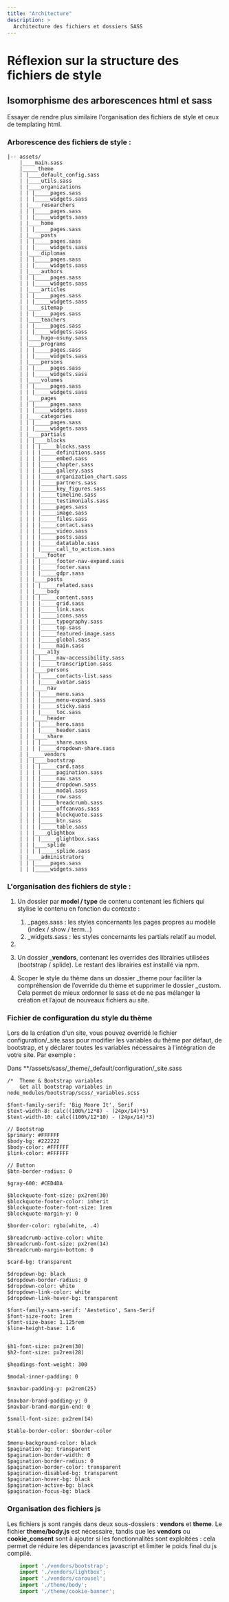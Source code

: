 ```yaml
---
title: "Architecture"
description: >
  Architecture des fichiers et dossiers SASS
---
```


# Réflexion sur la structure des fichiers de style

## Isomorphisme des arborescences html et sass

Essayer de rendre plus similaire l'organisation des fichiers de style et ceux de templating html.

### Arborescence des fichiers de style :

```
|-- assets/
    |____main.sass
    |_____theme
    | |____default_config.sass
    | |____utils.sass
    | |____organizations
    | | |_____pages.sass
    | | |_____widgets.sass
    | |____researchers
    | | |_____pages.sass
    | | |_____widgets.sass
    | |____home
    | | |_____pages.sass
    | |____posts
    | | |_____pages.sass
    | | |_____widgets.sass
    | |____diplomas
    | | |_____pages.sass
    | | |_____widgets.sass
    | |____authors
    | | |_____pages.sass
    | | |_____widgets.sass
    | |____articles
    | | |_____pages.sass
    | | |_____widgets.sass
    | |____sitemap
    | | |_____pages.sass
    | |____teachers
    | | |_____pages.sass
    | | |_____widgets.sass
    | |____hugo-osuny.sass
    | |____programs
    | | |_____pages.sass
    | | |_____widgets.sass
    | |____persons
    | | |_____pages.sass
    | | |_____widgets.sass
    | |____volumes
    | | |_____pages.sass
    | | |_____widgets.sass
    | |____pages
    | | |_____pages.sass
    | | |_____widgets.sass
    | |____categories
    | | |_____pages.sass
    | | |_____widgets.sass
    | |____partials
    | | |____blocks
    | | | |_____blocks.sass
    | | | |_____definitions.sass
    | | | |_____embed.sass
    | | | |_____chapter.sass
    | | | |_____gallery.sass
    | | | |_____organization_chart.sass
    | | | |_____partners.sass
    | | | |_____key_figures.sass
    | | | |_____timeline.sass
    | | | |_____testimonials.sass
    | | | |_____pages.sass
    | | | |_____image.sass
    | | | |_____files.sass
    | | | |_____contact.sass
    | | | |_____video.sass
    | | | |_____posts.sass
    | | | |_____datatable.sass
    | | | |_____call_to_action.sass
    | | |____footer
    | | | |_____footer-nav-expand.sass
    | | | |_____footer.sass
    | | | |_____gdpr.sass
    | | |____posts
    | | | |_____related.sass
    | | |____body
    | | | |_____content.sass
    | | | |_____grid.sass
    | | | |_____link.sass
    | | | |_____icons.sass
    | | | |_____typography.sass
    | | | |_____top.sass
    | | | |_____featured-image.sass
    | | | |_____global.sass
    | | | |_____main.sass
    | | |____a11y
    | | | |_____nav-accessibility.sass
    | | | |_____transcription.sass
    | | |____persons
    | | | |_____contacts-list.sass
    | | | |_____avatar.sass
    | | |____nav
    | | | |_____menu.sass
    | | | |_____menu-expand.sass
    | | | |_____sticky.sass
    | | | |_____toc.sass
    | | |____header
    | | | |_____hero.sass
    | | | |_____header.sass
    | | |____share
    | | | |_____share.sass
    | | | |_____dropdown-share.sass
    | |_____vendors
    | | |____bootstrap
    | | | |_____card.sass
    | | | |_____pagination.sass
    | | | |_____nav.sass
    | | | |_____dropdown.sass
    | | | |_____modal.sass
    | | | |_____row.sass
    | | | |_____breadcrumb.sass
    | | | |_____offcanvas.sass
    | | | |_____blockquote.sass
    | | | |_____btn.sass
    | | | |_____table.sass
    | | |____glightbox
    | | | |_____glightbox.sass
    | | |____splide
    | | | |_____splide.sass
    | |____administrators
    | | |_____pages.sass
    | | |_____widgets.sass
```

### L'organisation des fichiers de style :

1. Un dossier par **model / type** de contenu contenant les fichiers qui stylise le contenu en fonction du contexte :

    1. _pages.sass : les styles concernants les pages propres au modèle (index / show / term...)
    2. _widgets.sass : les styles concernants les partials relatif au model.
    
2. 

3. Un dossier **_vendors**, contenant les overrides des librairies utilisées (bootstrap / splide). Le restant des librairies est installé via npm.


4. Scoper le style du thème dans un dossier _theme pour faciliter la compréhension de l’override du thème et supprimer le dossier _custom. Cela permet de mieux ordonner le sass et de ne pas mélanger la création et l’ajout de nouveaux fichiers au site.

### Fichier de configuration du style du thème

Lors de la création d'un site, vous pouvez overridé le fichier configuration/_site.sass pour modifier les variables du thème par défaut, de bootstrap, et y déclarer toutes les variables nécessaires à l'intégration de votre site. Par exemple :

Dans **/assets/sass/_theme/_default/configuration/_site.sass

````
/*  Theme & Bootstrap variables
    Get all bootstrap variables in node_modules/bootstrap/scss/_variables.scss

$font-family-serif: 'Big Moore It', Serif
$text-width-8: calc((100%/12*8) - (24px/14)*5)
$text-width-10: calc((100%/12*10) - (24px/14)*3)

// Bootstrap
$primary: #FFFFFF
$body-bg: #222222
$body-color: #FFFFFF
$link-color: #FFFFFF

// Button
$btn-border-radius: 0

$gray-600: #CED4DA

$blockquote-font-size: px2rem(30)
$blockquote-footer-color: inherit
$blockquote-footer-font-size: 1rem
$blockquote-margin-y: 0

$border-color: rgba(white, .4)

$breadcrumb-active-color: white
$breadcrumb-font-size: px2rem(14)
$breadcrumb-margin-bottom: 0

$card-bg: transparent

$dropdown-bg: black
$dropdown-border-radius: 0
$dropdown-color: white
$dropdown-link-color: white
$dropdown-link-hover-bg: transparent

$font-family-sans-serif: 'Aestetico', Sans-Serif
$font-size-root: 1rem
$font-size-base: 1.125rem
$line-height-base: 1.6


$h1-font-size: px2rem(30)
$h2-font-size: px2rem(28)

$headings-font-weight: 300

$modal-inner-padding: 0

$navbar-padding-y: px2rem(25)

$navbar-brand-padding-y: 0
$navbar-brand-margin-end: 0

$small-font-size: px2rem(14)

$table-border-color: $border-color

$menu-background-color: black
$pagination-bg: transparent
$pagination-border-width: 0
$pagination-border-radius: 0
$pagination-border-color: transparent
$pagination-disabled-bg: transparent
$pagination-hover-bg: black
$pagination-active-bg: black
$pagination-focus-bg: black
````



### Organisation des fichiers js

Les fichiers js sont rangés dans deux sous-dossiers : **vendors** et **theme**. Le fichier **theme/body.js** est nécessaire, tandis que les **vendors** ou **cookie_consent** sont à ajouter si les fonctionnalités sont exploitées : cela permet de réduire les dépendances javascript et limiter le poids final du js compilé.

```javascript
    import './vendors/bootstrap';
    import './vendors/lightbox';
    import './vendors/carousel';
    import './theme/body';
    import './theme/cookie-banner';
```


